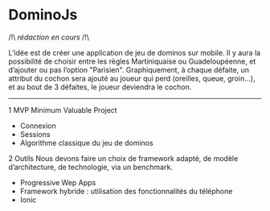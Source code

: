 # DominoJs
/!\ *rédaction en cours* /!\

L’idée est de créer une application de jeu de dominos sur mobile. Il y aura la possibilité de choisir entre les règles Martiniquaise ou Guadeloupéenne, et d’ajouter ou pas l’option "Parisien".
Graphiquement, à chaque défaite, un attribut du cochon sera ajouté au joueur qui perd (oreilles, queue, groin…), et au bout de 3 défaites, le joueur deviendra le cochon.

----------

1 MVP Minimum Valuable Project

- Connexion
- Sessions
- Algorithme classique du jeu de dominos


2 Outils
Nous devons faire un choix de framework adapté, de modèle d’architecture, de technologie, via un benchmark.

- Progressive Wep Apps
- Framework hybride : utilisation des fonctionnalités du téléphone
- Ionic

